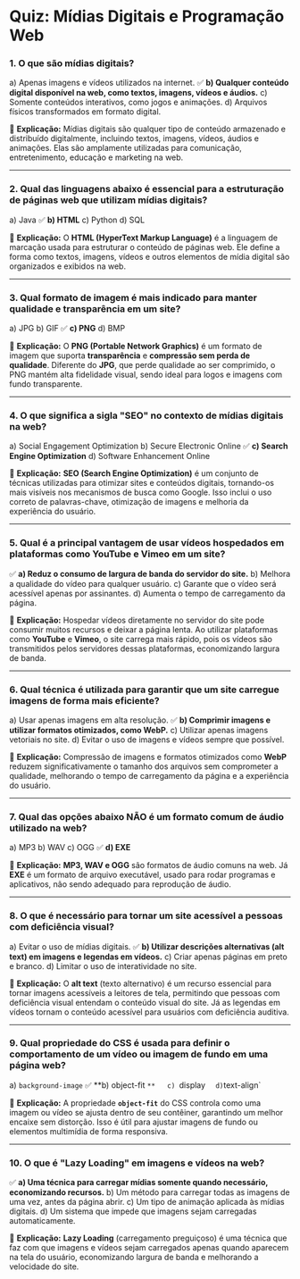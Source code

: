 
# **Quiz: Mídias Digitais e Programação Web**

### **1. O que são mídias digitais?**

a) Apenas imagens e vídeos utilizados na internet.
✅ **b) Qualquer conteúdo digital disponível na web, como textos, imagens, vídeos e áudios.**
c) Somente conteúdos interativos, como jogos e animações.
d) Arquivos físicos transformados em formato digital.

📌 **Explicação:**
Mídias digitais são qualquer tipo de conteúdo armazenado e distribuído digitalmente, incluindo textos, imagens, vídeos, áudios e animações. Elas são amplamente utilizadas para comunicação, entretenimento, educação e marketing na web.

---

### **2. Qual das linguagens abaixo é essencial para a estruturação de páginas web que utilizam mídias digitais?**

a) Java
✅ **b) HTML**
c) Python
d) SQL

📌 **Explicação:**
O **HTML (HyperText Markup Language)** é a linguagem de marcação usada para estruturar o conteúdo de páginas web. Ele define a forma como textos, imagens, vídeos e outros elementos de mídia digital são organizados e exibidos na web.

---

### **3. Qual formato de imagem é mais indicado para manter qualidade e transparência em um site?**

a) JPG
b) GIF
✅ **c) PNG**
d) BMP

📌 **Explicação:**
O **PNG (Portable Network Graphics)** é um formato de imagem que suporta **transparência** e **compressão sem perda de qualidade**. Diferente do **JPG**, que perde qualidade ao ser comprimido, o PNG mantém alta fidelidade visual, sendo ideal para logos e imagens com fundo transparente.

---

### **4. O que significa a sigla "SEO" no contexto de mídias digitais na web?**

a) Social Engagement Optimization
b) Secure Electronic Online
✅ **c) Search Engine Optimization**
d) Software Enhancement Online

📌 **Explicação:**
**SEO (Search Engine Optimization)** é um conjunto de técnicas utilizadas para otimizar sites e conteúdos digitais, tornando-os mais visíveis nos mecanismos de busca como Google. Isso inclui o uso correto de palavras-chave, otimização de imagens e melhoria da experiência do usuário.

---

### **5. Qual é a principal vantagem de usar vídeos hospedados em plataformas como YouTube e Vimeo em um site?**

✅ **a) Reduz o consumo de largura de banda do servidor do site.**
b) Melhora a qualidade do vídeo para qualquer usuário.
c) Garante que o vídeo será acessível apenas por assinantes.
d) Aumenta o tempo de carregamento da página.

📌 **Explicação:**
Hospedar vídeos diretamente no servidor do site pode consumir muitos recursos e deixar a página lenta. Ao utilizar plataformas como **YouTube** e **Vimeo**, o site carrega mais rápido, pois os vídeos são transmitidos pelos servidores dessas plataformas, economizando largura de banda.

---

### **6. Qual técnica é utilizada para garantir que um site carregue imagens de forma mais eficiente?**

a) Usar apenas imagens em alta resolução.
✅ **b) Comprimir imagens e utilizar formatos otimizados, como WebP.**
c) Utilizar apenas imagens vetoriais no site.
d) Evitar o uso de imagens e vídeos sempre que possível.

📌 **Explicação:**
Compressão de imagens e formatos otimizados como **WebP** reduzem significativamente o tamanho dos arquivos sem comprometer a qualidade, melhorando o tempo de carregamento da página e a experiência do usuário.

---

### **7. Qual das opções abaixo NÃO é um formato comum de áudio utilizado na web?**

a) MP3
b) WAV
c) OGG
✅ **d) EXE**

📌 **Explicação:**
**MP3, WAV e OGG** são formatos de áudio comuns na web. Já **EXE** é um formato de arquivo executável, usado para rodar programas e aplicativos, não sendo adequado para reprodução de áudio.

---

### **8. O que é necessário para tornar um site acessível a pessoas com deficiência visual?**

a) Evitar o uso de mídias digitais.
✅ **b) Utilizar descrições alternativas (alt text) em imagens e legendas em vídeos.**
c) Criar apenas páginas em preto e branco.
d) Limitar o uso de interatividade no site.

📌 **Explicação:**
O **alt text** (texto alternativo) é um recurso essencial para tornar imagens acessíveis a leitores de tela, permitindo que pessoas com deficiência visual entendam o conteúdo visual do site. Já as legendas em vídeos tornam o conteúdo acessível para usuários com deficiência auditiva.

---

### **9. Qual propriedade do CSS é usada para definir o comportamento de um vídeo ou imagem de fundo em uma página web?**

a) `background-image`
✅ **b) object-fit `**   c) `display `  d)`text-align`

📌 **Explicação:**
A propriedade **`object-fit`** do CSS controla como uma imagem ou vídeo se ajusta dentro de seu contêiner, garantindo um melhor encaixe sem distorção. Isso é útil para ajustar imagens de fundo ou elementos multimídia de forma responsiva.

---

### **10. O que é "Lazy Loading" em imagens e vídeos na web?**

✅ **a) Uma técnica para carregar mídias somente quando necessário, economizando recursos.**
b) Um método para carregar todas as imagens de uma vez, antes da página abrir.
c) Um tipo de animação aplicada às mídias digitais.
d) Um sistema que impede que imagens sejam carregadas automaticamente.

📌 **Explicação:**
**Lazy Loading** (carregamento preguiçoso) é uma técnica que faz com que imagens e vídeos sejam carregados apenas quando aparecem na tela do usuário, economizando largura de banda e melhorando a velocidade do site.
